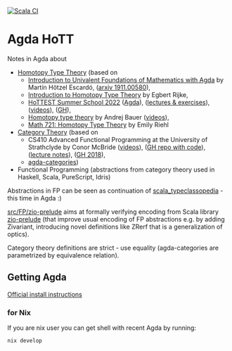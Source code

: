 [![Scala CI](https://github.com/lemastero/agda-hott/actions/workflows/agda.yml/badge.svg?branch=main)](https://github.com/lemastero/agda-hott/actions/workflows/agda.yml?query=branch%3Amain)

# Agda HoTT

Notes in Agda about
* [Homotopy Type Theory](https://homotopytypetheory.org/book/) (based on
  * [Introduction to Univalent Foundations of Mathematics with Agda](https://www.cs.bham.ac.uk/~mhe/HoTT-UF-in-Agda-Lecture-Notes/) by Martín Hötzel Escardó, ([arxiv 1911.00580](https://arxiv.org/abs/1911.00580)),
  * [Introduction to Homotopy Type Theory](https://arxiv.org/abs/2212.11082) by Egbert Rijke,
  * [HoTTEST Summer School 2022](https://www.uwo.ca/math/faculty/kapulkin/seminars/hottest_summer_school_2022.html) ([Agda](https://martinescardo.github.io/HoTTEST-Summer-School/)), ([lectures & exercises](https://github.com/martinescardo/HoTTEST-Summer-School/tree/main/HoTT)), ([videos](https://www.youtube.com/user/jdchristensen123)), ([GH](https://github.com/martinescardo/HoTTEST-Summer-School)),
  * [Homotopy type theory](https://github.com/andrejbauer/homotopy-type-theory-course) by Andrej Bauer ([videos](https://www.youtube.com/watch?v=FBjz8mFXH7M&list=PL-47DDuiZOMCRDiXDZ1fI0TFLQgQqOdDa)),
  * [Math 721: Homotopy Type Theory](https://github.com/emilyriehl/721) by Emily Riehl
* [Category Theory](https://ncatlab.org/nlab/show/category+theory) (based on
  * CS410 Advanced Functional Programming at the University of Strathclyde by Conor McBride ([videos](https://www.youtube.com/playlist?list=PLqggUNm8QSqmeTg5n37oxBif-PInUfTJ2)), ([GH repo with code](https://github.com/pigworker/CS410-17)), ([lecture notes](https://github.com/pigworker/CS410-15/blob/master/CS410-notes.pdf)), ([GH 2018](https://github.com/pigworker/CS410-18)),
  * [agda-categories](https://github.com/agda/agda-categories))
* Functional Programming (abstractions from category theory used in Haskell, Scala, PureScript, Idris)

Abstractions in FP can be seen as continuation of [scala_typeclassopedia](https://github.com/lemastero/scala_typeclassopedia) - this time in Agda :)

[src/FP/zio-prelude](src/FP/zio-prelude) aims at formally verifying encoding from Scala library [zio-prelude](https://zio.dev/zio-prelude/) (that improve usual encoding of FP abstractions e.g. by adding Zivariant, introducing novel definitions like ZRerf that is a generalization of optics).

Category theory definitions are strict - use equality (agda-categories are parametrized by equivalence relation).

## Getting Agda

[Official install instructions](https://agda.readthedocs.io/en/latest/getting-started/installation.html)

### for Nix

If you are nix user you can get shell with recent Agda by running:

```sh
nix develop
```
